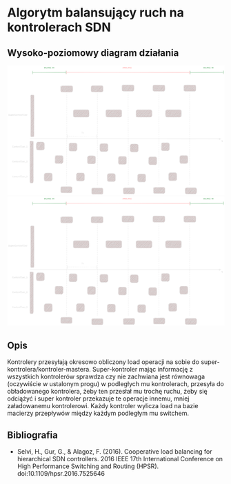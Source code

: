 # Algorytm balansujący ruch na kontrolerach SDN

## Wysoko-poziomowy diagram działania

![diagram](./controller_balancing_diagram_dark.png#gh-dark-mode-only)
![diagram](./controller_balancing_diagram_dark.png#gh-light-mode-only)

## Opis

Kontrolery przesyłają okresowo obliczony load operacji na sobie do super-kontrolera/kontroler-mastera.
Super-kontroler mając informację z wszystkich kontrolerów sprawdza czy nie zachwiana
jest równowaga (oczywiście w ustalonym progu) w podległych mu kontrolerach,
przesyła do obładowanego kontrolera, żeby ten przesłał mu trochę ruchu,
żeby się odciążyć i super kontroler przekazuje te operacje innemu, mniej załadowanemu kontrolerowi.
Każdy kontroler wylicza load na bazie macierzy przepływów między każdym podległym mu switchem.

## Bibliografia

* Selvi, H., Gur, G., & Alagoz, F. (2016). Cooperative load balancing for hierarchical SDN controllers. 2016 IEEE 17th International Conference on High Performance Switching and Routing (HPSR). doi:10.1109/hpsr.2016.7525646
